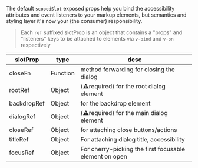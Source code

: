 The default `scopedSlot` exposed props help you bind the accessibility attributes and event listeners to your markup elements, but semantics and styling layer it's now your (the consumer) responsibility.

> Each `ref` suffixed slotProp is an object that contains a "props" and "listeners" keys to be attached to elements via `v-bind` and `v-on` respectively

| slotProp    | type     | desc
| ------------| -------- | ---- |
| closeFn     | Function | method forwarding for closing the dialog   
| rootRef     | Object   | (⚠️required) for the root dialog element
| backdropRef | Object   | for the backdrop element
| dialogRef   | Object   | (⚠️required) for the main dialog element
| closeRef    | Object   | for attaching close buttons/actions
| titleRef    | Object   | For attaching dialog title, accessibility 
| focusRef    | Object   | For cherry-picking the first focusable element on open